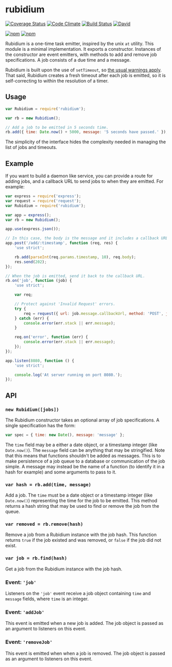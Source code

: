 # rubidium

[![Coverage Status](http://img.shields.io/coveralls/qubyte/rubidium.svg)](https://coveralls.io/r/qubyte/rubidium?branch=master)
[![Code Climate](http://img.shields.io/codeclimate/github/qubyte/rubidium.svg)](https://codeclimate.com/github/qubyte/rubidium)
[![Build Status](http://img.shields.io/travis/qubyte/rubidium/master.svg)](https://travis-ci.org/qubyte/rubidium)
[![David](https://david-dm.org/qubyte/rubidium.svg?theme=shields.io)](https://david-dm.org/qubyte/rubidium)

[![npm](http://img.shields.io/npm/v/rubidium.svg)](https://npmjs.org/rubidium)
[![npm](http://img.shields.io/github/release/qubyte/rubidium.svg)](https://github.com/qubyte/rubidium/releases)

Rubidium is a one-time task emitter, inspired by the unix `at` utility. This module is a minimal implementation. It exports a constructor. Instances of the constructor are event emitters, with methods to add and remove job specifications. A job consists of a due time and a message.

Rubidium is built upon the use of `setTimeout`, so [the usual warnings apply](http://nodejs.org/api/timers.html#timers_settimeout_callback_delay_arg). That said, Rubidium creates a fresh timeout after each job is emitted, so it is self-correcting to within the resolution of a timer.

## Usage

```javascript
var Rubidium = require('rubidium');

var rb = new Rubidium();

// Add a job to be emitted in 5 seconds time.
rb.add({ time: Date.now() + 5000, message: '5 seconds have passed.' });
```

The simplicity of the interface hides the complexity needed in managing the list of jobs and timeouts.

## Example

If you want to build a daemon like service, you can provide a route for adding jobs, and a callback URL to send jobs to when they are emitted. For example:

```javascript
var express = require('express');
var request = require('request');
var Rubidium = require('rubidium');

var app = express();
var rb = new Rubidium();

app.use(express.json());

// In this case, the body is the message and it includes a callback URL.
app.post('/add/:timestamp', function (req, res) {
    'use strict';

    rb.add(parseInt(req.params.timestamp, 10), req.body);
    res.send(202);
});

// When the job is emitted, send it back to the callback URL.
rb.on('job', function (job) {
    'use strict';

    var req;

    // Protect against 'Invalid Request' errors.
    try {
        req = request({ url: job.message.callbackUrl, method: 'POST', json: job.message });
    } catch (err) {
        console.error(err.stack || err.message);
    }

    req.on('error', function (err) {
        console.error(err.stack || err.message);
    });
});

app.listen(8080, function () {
    'use strict';

    console.log('At server running on port 8080.');
});
```

## API

### `new Rubidium([jobs])`

The Rubidium constructor takes an optional array of job specifications. A single specification has the form:

```javascript
var spec = { time: new Date(), message: 'message' };
```

The `time` field may be a either a date object, or a timestamp integer (like `Date.now()`). The `message` field can be anything that may be stringified. Note that this means that functions shouldn't be added as messages. This is to make persistence of a job queue to a database or communication of the job simple. A message may instead be the name of a function (to identify it in a hash for example) and some arguments to pass to it.

### `var hash = rb.add(time, message)`

Add a job. The `time` must be a date object or a timestamp integer (like `Date.now()`) representing the time for the job to be emitted. This method returns a hash string that may be used to find or remove the job from the queue.

### `var removed = rb.remove(hash)`

Remove a job from a Rubidium instance with the job hash. This function returns `true` if the job existed and was removed, or `false` if the job did not exist.

### `var job = rb.find(hash)`

Get a job from the Rubidium instance with the job hash.

### Event: `'job'`

Listeners on the `'job'` event receive a job object containing `time` and `message` fields, where `time` is an integer.

### Event: `'addJob'`

This event is emitted when a new job is added. The job object is passed as an argument to listeners on this event.

### Event: `'removeJob'`

This event is emitted when when a job is removed. The job object is passed as an argument to listeners on this event.
